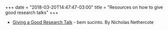 +++
date = "2018-03-20T14:47:47-03:00"
title = "Resources on how to give good research talks"
+++

- [Giving a Good Research Talk](http://njn.valgrind.org/good-talk.html) - bem sucinto. By Nicholas Nethercote
